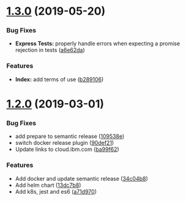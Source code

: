 # [1.3.0](https://github.com/watson-developer-cloud/tone-analyzer-nodejs/compare/v1.2.0...v1.3.0) (2019-05-20)


### Bug Fixes

* **Express Tests:** properly handle errors when expecting a promise rejection in tests ([a6e62da](https://github.com/watson-developer-cloud/tone-analyzer-nodejs/commit/a6e62da))


### Features

* **Index:** add terms of use ([b289106](https://github.com/watson-developer-cloud/tone-analyzer-nodejs/commit/b289106))

# [1.2.0](https://github.com/watson-developer-cloud/tone-analyzer-nodejs/compare/v1.1.1...v1.2.0) (2019-03-01)


### Bug Fixes

* add prepare to semantic release ([109538e](https://github.com/watson-developer-cloud/tone-analyzer-nodejs/commit/109538e))
* switch docker release plugin ([90def21](https://github.com/watson-developer-cloud/tone-analyzer-nodejs/commit/90def21))
* Update links to cloud.ibm.com ([ba99f62](https://github.com/watson-developer-cloud/tone-analyzer-nodejs/commit/ba99f62))


### Features

* Add docker and update semantic release ([34c04b8](https://github.com/watson-developer-cloud/tone-analyzer-nodejs/commit/34c04b8))
* Add helm chart ([13dc7b8](https://github.com/watson-developer-cloud/tone-analyzer-nodejs/commit/13dc7b8))
* Add k8s, jest and es6 ([a71d970](https://github.com/watson-developer-cloud/tone-analyzer-nodejs/commit/a71d970))
